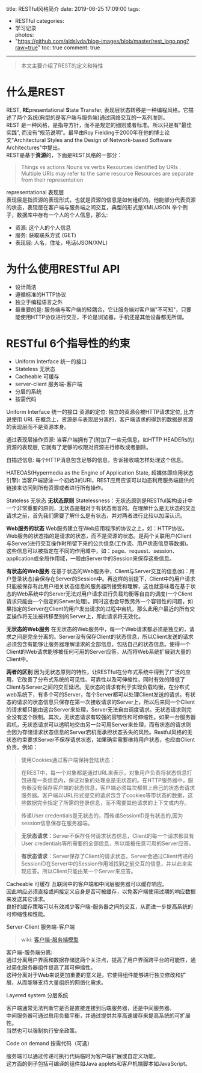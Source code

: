 title: RESTful风格简介
date: 2019-06-25 17:09:00
tags:
- RESTful
categories:
- 学习记录	
photos:	 
- "https://github.com/aldslvda/blog-images/blob/master/rest_logo.png?raw=true"
toc: true
comment: true
---

> 本文主要介绍了REST的定义和特性

<!-- more -->
 

# 什么是REST   
REST, **RE**presentational **S**tate **T**ransfer, 表现层状态转移是一种编程风格。它描述了两个系统(典型的是客户端与服务端)通过网络交互的一系列准则。   
REST 是一种风格，是指导方针，而不是规定的细则或者标准。所以只是有“最佳实践”, 而没有“规范说明”。最早由Roy Fielding于2000年在他的博士论文"Architectural Styles and the Design of Network-based Software Architectures"中提出。  
REST是基于**资源**的，下面是REST风格的一部分：

> Things vs actions
> Nouns vs verbs
> Resources identified by URIs . Multiple URIs may refer to the same resource
> Resources are separate from their representation

 representational 表现层   
表现层是指资源的表现形式，也就是资源的信息是如何组织的。他能部分代表资源的状态，表现层在客户端与服务端之间交互，典型的形式是XML/JSON
举个例子，数据库中存有一个人的个人信息，那么:

- 资源: 这个人的个人信息
- 服务: 获取联系方式 (GET)
- 表现层:
    人名，住址，电话(JSON/XML)

# 为什么使用RESTful API 
- 设计简洁
- 遵循标准的HTTP协议
- 独立于编程语言之外
- 最重要的是: 服务端与客户端的轻耦合，它让服务端对客户端"不可知"，只要能使用HTTP协议进行交互，不论是浏览器，手机还是其他设备都无所谓。

# RESTful 6个指导性的约束
- Uniform Interface 统一的接口
- Stateless 无状态
- Cacheable 可缓存
- server-client 服务端-客户端
- 分层的系统
- 按需代码

 Uniform Interface 统一的接口
资源的定位: 独立的资源会被HTTP请求定位, 比方说使用 URI. 在概念上，资源是与表现层分离的，客户端请求的得到的数据是资源的表现层而不是资源本身。

通过表现层操作资源: 当客户端拥有了(附加了一些元信息，如HTTP HEADERs的)资源的表现层, 它就有了足够的权限对资源进行修改或者删除。

自描述信息: 每个HTTP消息包含足够的信息，告诉接收端怎样处理这个信息。

HATEOAS(Hypermedia as the Engine of Application State, 超媒体即应用状态引擎):  当客户端游泳一个初始3的URI，REST应用应该可以动态利用服务端提供的链接来访问到所有资源或者进行所有操作。

 Stateless 无状态
**无状态原则**
Statelessness：无状态原则是RESTful架构设计中一个非常重要的原则，无状态是相对于有状态而言的。在理解什么是无状态的交互请求之前，首先我们需要了解什么是有状态，并对两者进行比较以加深认识。

**Web服务的状态**
Web服务建立在Web应用程序的协议之上，如：HTTP协议。Web服务的状态指的是请求的状态，而不是资源的状态。是两个关联用户(Client与Server)进行交互操作时所留下来的公共信息(工作流、用户状态信息等数据)。这些信息可以被指定在不同的作用域中，如：page、request、session、application或全局作用域，一般由Server中的Session来保存这些信息。

**有状态的Web服务**
在基于状态的Web服务中，Client与Server交互的信息(如：用户登录状态)会保存在Server的Session中。再这样的前提下，Client中的用户请求只能被保存有此用户相关状态信息的服务器所接受和理解，这也就意味着在基于状态的Web系统中的Server无法对用户请求进行负载均衡等自由的调度(一个Client请求只能由一个指定的Server处理)。同时这也会导致另外一个容错性的问题，如果指定的Server在Client的用户发出请求的过程中宕机，那么此用户最近的所有交互操作将无法被转移至别的Server上，即此请求将无效化。

**无状态的Web服务**
在无状态的Web服务中，每一个Web请求都必须是独立的，请求之间是完全分离的。Server没有保存Client的状态信息，所以Client发送的请求必须包含有能够让服务器理解请求的全部信息，包括自己的状态信息。使得一个Client的Web请求能够被任何可用的Server应答，从而将Web系统扩展到大量的Client中。

**两者的区别**
因为无状态原则的特性，让RESTful在分布式系统中得到了广泛的应用，它改善了分布式系统的可见性、可靠性以及可伸缩性，同时有效的降低了Client与Server之间的交互延迟。无状态的请求有利于实现负载均衡，在分布式web系统下，有多个可的Server，每个Server都可以处理Client发送的请求。有状态的请求的状态信息只保存在第一次接收请求的Server上，所以后来同一个Client的请求都只能由这台Server来处理，Server无法自由调度请求。无状态请求则完全没有这个限制。其次，无状态请求有较强的容错性和可伸缩性。如果一台服务器宕机，无状态请求可以透明地交由另一台可用Server来处理，而有状态的请求则会因为存储请求状态信息的Server宕机而承担状态丢失的风险。Restful风格的无状态约束要求Server不保存请求状态，如果确实需要维持用户状态，也应由Client负责。例如：  

> 使用Cookies通过客户端保持登陆状态：

> 在REST中，每一个对象都是通过URL来表示，对象用户负责将状态信息打包进每一条信息内，保证对象的处理总是无状态的。在HTTP服务器中，服务器没有保存客户端的状态信息，客户端必须每次都带上自己的状态去请求服务器。客户端以URL形式提交的请求包含了cookies等带状态的数据，这些数据完全指定了所需的登录信息，而不需要其他请求的上下文或内存。

> 传递User credentials是无状态的，而传递SessionID是有状态的,因为session信息保存在服务器端。

> **无状态请求**：Server不保存任何请求状态信息，Client的每一个请求都具有User credentials等所需要的全部信息，所以能被任意可用的Server应答。   

> **有状态请求**：Server保存了Client的请求状态，Server会通过Client传递的SessionID在Server中的Session作用域找到之前交互的信息，并以此来实现应答。所以Client只能由某一个Server来应答。


 Cacheable 可缓存
互联网中的客户端和中间层服务器可以缓存响应。  
因此响应必须直接或间接定义自身是否可被缓存，以免客户端使用过期的响应数据来发送其它请求。  
良好的缓存策略可以有效减少客户端-服务器之间的交互，从而进一步提高系统的可伸缩性和性能。  

 Server-Client 服务端-客户端

> wiki: [客户端-服务端模型](https://en.wikipedia.org/wiki/Client%E2%80%93server_model)

客户端-服务端分离:   
通过分离用户界面和数据存储这两个关注点，提高了用户界面跨平台的可能性，通过简化服务器组件提高了其可伸缩性。  
这种分离对于Web来说更加重要的意义是，它使得组件能够进行独立修改和扩展，从而能够支持大量组织的网络化需求。   

 Layered system 分层系统

客户端通常无法判断它是否是直接连接到后端服务器，还是中间服务器。   
中间服务器可通过启用负载平衡，并通过提供共享高速缓存来提高系统的可扩展性。   
当然也可以强制执行安全政策。  

 Code on demand 按需代码（可选）

服务端可以通过传递可执行代码临时为客户端扩展或自定义功能。  
这方面的例子包括可编译的组件如Java applets和客户机端脚本如JavaScript。



